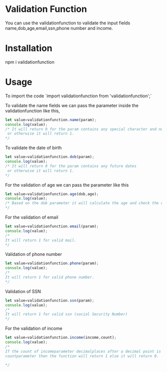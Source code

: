 # Validation Function

You can use the validationfunction to validate the input fields
 name,dob,age,email,ssn,phone number and income.

# Installation

 npm i validationfunction

# Usage

To import the code ´import validationfunction from 'validationfunction';´

To validate the name fields we can pass the parameter inside the validationfunction like this,
```javascript
let value=validationfunction.name(param);
console.log(value);
/* It will return 0 for the param contains any special character and numbers
 or otherwise it will return 1.
*/
```
To validate the date of birth 
```javascript
let value=validationfunction.dob(param);
console.log(value);
/* It will return 0 for the param contains any future dates 
 or otherwise it will return 1.
*/
```
For the validation of age we can pass the parameter like this
```javascript
let value=validationfunction.age(dob,age);
console.log(value);
/* Based on the dob parameter it will calculate the age and check the calculated age with the age parameter.If it is same means,it will return 1 or else it will return 1.
*/
```
For the validation of email
```javascript
let value=validationfunction.email(param);
console.log(value);
/* 
It will return 1 for valid mail. 
*/
```
Validation of phone number
```javascript
let value=validationfunction.phone(param);
console.log(value);
/* 
It will return 1 for valid phone number.
*/
```
Validation of SSN 
```javascript
let value=validationfunction.ssn(param);
console.log(value);
/* 
It will return 1 for valid ssn (social Security Number)
*/
```
For the validation of income
```javascript
let value=validationfunction.income(income,count);
console.log(value);
/* 
If the count of incomeparameter decimalplaces after a decimal point is equal to the 
countparameter then the function will return 1 else it will return 0. 

*/
```